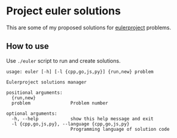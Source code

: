 # Project euler solutions

This are some of my proposed solutions for [eulerproject](https://projecteuler.net) problems.

## How to use

Use `./euler` script to run and create solutions.

```
usage: euler [-h] [-l {cpp,go,js,py}] {run,new} problem

Eulerproject solutions manager

positional arguments:
  {run,new}
  problem               Problem number

optional arguments:
  -h, --help            show this help message and exit
  -l {cpp,go,js,py}, --language {cpp,go,js,py}
                        Programming language of solution code
```
